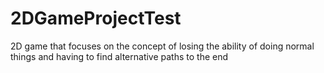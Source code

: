 # 2DGameProjectTest
2D game that focuses on the concept of losing the ability of doing normal things and having to find alternative paths to the end
